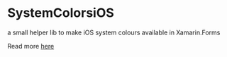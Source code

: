# SystemColorsiOS

a small helper lib to make iOS system colours available in Xamarin.Forms

Read more [here](https://msicc.net/use-the-ios-system-colors-in-xamarin-forms/)
